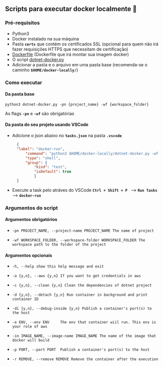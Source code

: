 ## Scripts para executar docker localmente :whale:

### Pré-requisitos
- Python3
- Docker instalado na sua máquina
- Pasta **``certs``** que contém os certificados SSL (opcional para quem não irá fazer requisições HTTPS que necessitam de certificação)
- [Dockerfile](https://github.com/mayconbj15/docker-scripts/blob/master/Dockerfile) (Dockerfile que irá montar sua imagem docker)
- O script [dotnet-docker.py](https://github.com/mayconbj15/docker-scripts/blob/master/dotnet-docker.py)
- Adicionar a pasta e o arquivo em uma pasta base (recomenda-se o caminho **``$HOME/docker-locally/``**)

### Como executar
#### Da pasta base
    python3 dotnet-docker.py -pn {project_name} -wf {workspace_folder}

As flags **``-pn``** e **``-wf``** são obrigatórias

#### Da pasta do seu projeto usando VSCode

- Adicione o json abaixo no **``tasks.json``** na pasta **``.vscode``**

  ```json
    {
    "label": "docker-run",
        "command": "python3 $HOME/docker-locally/dotnet-docker.py -wf ${workspaceFolder} -pn {projectName}",
        "type": "shell",
        "group": {
            "kind": "test",
            "isDefault": true
            }
    }
    ```
- Execute a task pelo atráves do VSCode **``Ctrl + Shift + P ``** --> **``Run Tasks``** --> **``docker-run``** 

### Argumentos do script 

#### Argumentos obrigatórios
- ``-pn PROJECT_NAME, --project-name PROJECT_NAME The name of project``

- ``-wf WORKSPACE_FOLDER, --workspace-folder WORKSPACE_FOLDER The workspace path to the folder of the project``

#### Argumentos opcionais
- ``-h, --help show this help message and exit``
  
- ``-a {y,n}, --aws {y,n} If you want to get credentials in aws``

- ``-c {y,n}, --clean {y,n} Clean the dependencies of dotnet project``
  
- ``-d {y,n}, --detach {y,n} Run container in background and print container ID``

- ``-di {y,n}, --debug-inside {y,n} Publish a container's port(s) to the host``

- ``-e ENV, --env ENV     The env that container wiil run. This env is your role of aws``

- ``-in IMAGE_NAME, --image-name IMAGE_NAME The name of the image that docker will build``

- ``-p PORT, --port PORT  Publish a container's port(s) to the host``
  
- ``-r REMOVE, --remove REMOVE Remove the container after the execution``

